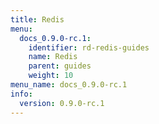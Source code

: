 ```yaml
---
title: Redis
menu:
  docs_0.9.0-rc.1:
    identifier: rd-redis-guides
    name: Redis
    parent: guides
    weight: 10
menu_name: docs_0.9.0-rc.1
info:
  version: 0.9.0-rc.1
---
```


